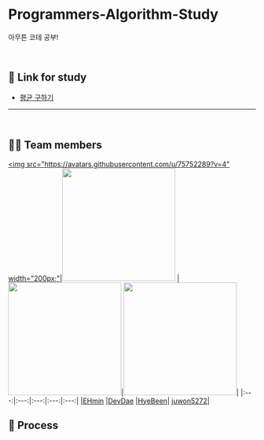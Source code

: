 # Programmers-Algorithm-Study
아무튼 코테 공부!

<br>

## 📝 Link for study 
- [평균 구하기](https://school.programmers.co.kr/learn/courses/30/lessons/12944)
- --------------------------------------------------------------------------------------------------------------------------

<br>

## 🙋‍♂️ Team members
[<img src="https://avatars.githubusercontent.com/u/75752289?v=4" width="200px;"](https://github.com/taemin-steve)|[<img src="https://avatars.githubusercontent.com/u/87962045?v=4" width="230px;" alt=""/>](https://github.com/DevDae) |[<img src="https://avatars.githubusercontent.com/u/86273626?v=4" width="230px" >](https://github.com/ne0n9uy)|[<img src="https://avatars.githubusercontent.com/u/98096178?v=4" width="230" >](https://github.com/juwon5272)|
|:---:|:---:|:---:|:---:|:---:|
|[EHmin](https://github.com/iDolphin99) |[DevDae](https://github.com/DevDae) |[HyeBeen](https://github.com/ne0n9uy)| [juwon5272](https://github.com/juwon5272)|
<br>

## 🥕 Process
